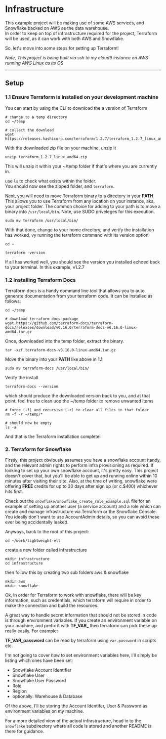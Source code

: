 # Infrastructure

This example project will be making use of some AWS services, and Snowflake backed on AWS as the data warehouse.<br>
In order to keep on top of infrastructure required for the project, Terraform will be used, as it can work with both AWS and Snowflake.

So, let's move into some steps for setting up Terraform!

*Note, This project is being built via ssh to my cloud9 instance on AWS running AWS Linux as its OS*

-------

## Setup

### 1.1 Ensure Terraform is installed on your development machine

You can start by using the CLI to download the a version of Terraform
```
# change to a temp directory 
cd ~/temp 

# collect the download 
wget https://releases.hashicorp.com/terraform/1.2.7/terraform_1.2.7_linux_amd64.zip
```

With the downloaded zip file on your machine, unzip it
```
unzip terraform_1.2.7_linux_amd64.zip
```
This will unzip it within your ~/temp folder if that's where you are currently in.

use `ls` to check what exists within the folder.<br>
You should now see the zipped folder, and `terraform`.

Next, you will need to move Terraform binary to a directory in your **PATH**. This allows you to use Terraform from any location on your instance, aka, your project folder. The common choice for adding to your path is to move a binary into `/usr/local/bin`. Note, use SUDO priveleges for this execution.
```
sudo mv terraform /usr/local/bin/
```

With that done, change to your home directory, and verify the installation has worked, vy running the terraform command with its version option
```
cd ~

terraform -version
```
If all has worked well, you should see the version you installed echoed back to your terminal. In this example, v1.2.7

### 1.2 Installing Terraform Docs

Terraform docs is a handy command line tool that allows you to auto generate documentation from your terraform code. It can be installed as follows:

```
cd ~/temp 

# download terraform docs package 
wget https://github.com/terraform-docs/terraform-docs/releases/download/v0.16.0/terraform-docs-v0.16.0-linux-amd64.tar.gz
```
Once, downloaded into the temp folder, extract the binary.

```
tar -xzf terraform-docs-v0.16.0-linux-amd64.tar.gz
```

Move the binary into your **PATH** like above in **1.1** 

```
sudo mv terraform-docs /usr/local/bin/
``` 

Verify the install 

```
terraform-docs --version
```

which should produce the downloaded version back to you, and at that point, feel free to clean uop the ~/temp folder to remove unwanted items

```
# force (-f) and recursive (-r) to clear all files in that folder
rm -f -r ~/temp/*

# should now be empty
ls -a 
``` 

And that is the Terraform installation complete! 

### 2. Terraform for Snowflake

Firstly, this project obviously assumes you have a snowflake account handy, and the relevant admin rights to perform infra provisioning as required. If looking to set up your own snowflake account, it's pretty easy. This project doesn't cover that, but you'll be able to get up and running online within 10 minutes after visiting their site. Also, at the time of writing, snowflake were offering **FREE** credits for up to 30 days after sign up (or c.$400) whichever hits first.

Check out the `snowflake/snowflake_create_role_example.sql` file for an example of setting up another user (a service account) and a role which can create and manage infrastructure via Terraform or the Snowflake Console. You ideally don't want to use AccountAdmin details, so you can avoid these ever being accidentally leaked.

Anyways, back to the root of this project:

```
cd ~/work/lightweight-elt
```

create a new folder called infrastructure

```
mkdir infrastructure
cd infrastructure
```

then follow this by creating two sub folders aws & snowflake

```
mkdir aws
mkdir snowflake
```

Ok, in order for Terraform to work with snowflake, there will be key information, such as credentials, which terraform will require in order to make the connection and build the resources.

A great way to handle secret information that should not be stored in code is through environment variables. If you create an environment variable on your machine, and prefix it with **TF_VAR_** then terraform can pick these up really easily. For example:

**TF_VAR_password** can be read by terraform using `var.password` in scripts etc.

I'm not going to cover *how* to set environment variables here, I'll simply be listing which ones have been set:

* Snowflake Account Identifier
* Snowflake User
* Snowflake User Password
* Role
* Region
* optionally: Warehouse & Database

Of the above, I'll be storing the Account Identifer, User & Password as environment variables on my machine.

For a more detailed view of the actual infrastructure, head in to the `snowflake` subdirectory where all code is stored and another README is there for guidance.